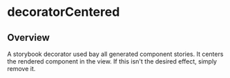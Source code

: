 # decoratorCentered

## Overview

A storybook decorator used bay all generated component stories. It centers the rendered component in the view. If this isn't the desired effect, simply remove it.